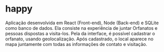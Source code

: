 # happy
Aplicação desenvolvida em React (Front-end), Node (Back-end) e SQLite como banco de dados. Ela consiste na experiência de juntar Orfanatos e pessoas dispostas a visita-los.  Pela da interface, é possível cadastrar o orfanato, usando geolocalização. Após cadastrado, o local aparece no mapa juntamente com todas as informações de contato e visitação.
